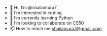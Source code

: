 - 👋 Hi, I’m @shailamura7
- 👀 I’m interested in coding
- 🌱 I’m currently learning Python
- 💞️ I’m looking to collaborate on CS50
- 📫 How to reach me shailamura7@gmail.com

<!---
shailamura7/shailamura7 is a ✨ special ✨ repository because its `README.md` (this file) appears on your GitHub profile.
You can click the Preview link to take a look at your changes.
--->
